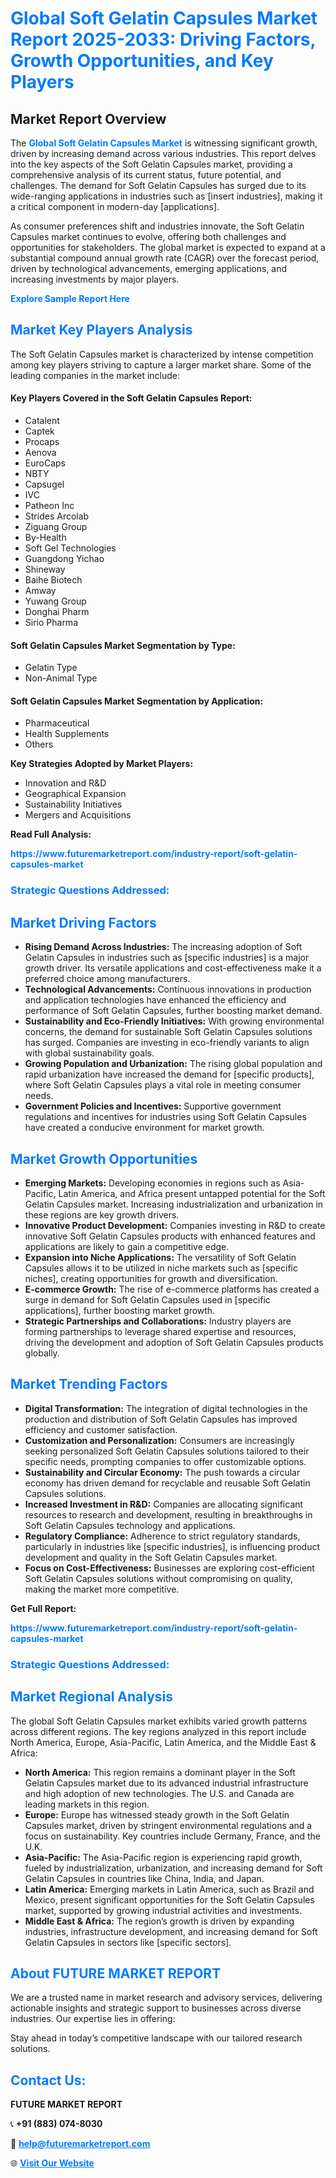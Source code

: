 <h1 style="color: #007BFF;">Global Soft Gelatin Capsules Market Report 2025-2033: Driving Factors, Growth Opportunities, and Key Players</h1>

<section id="overview">
<h2>Market Report Overview</h2>
<p>The <a href="https://www.futuremarketreport.com/industry-report/soft-gelatin-capsules-market" style="color: #007BFF; text-decoration: none;"><strong>Global Soft Gelatin Capsules Market</strong></a> is witnessing significant growth, driven by increasing demand across various industries. This report delves into the key aspects of the Soft Gelatin Capsules market, providing a comprehensive analysis of its current status, future potential, and challenges. The demand for Soft Gelatin Capsules has surged due to its wide-ranging applications in industries such as [insert industries], making it a critical component in modern-day [applications].</p>
<p>As consumer preferences shift and industries innovate, the Soft Gelatin Capsules market continues to evolve, offering both challenges and opportunities for stakeholders. The global market is expected to expand at a substantial compound annual growth rate (CAGR) over the forecast period, driven by technological advancements, emerging applications, and increasing investments by major players.</p>
</section>

<section id="overview">
<p><a href="https://www.futuremarketreport.com/request-sample/reportId=80284" style="color: #007BFF; text-decoration: none;"><strong>Explore Sample Report Here</strong></a></p>
</section>

<section id="key-players">
<h2 style="color: #007BFF;">Market Key Players Analysis</h2>
<p>The Soft Gelatin Capsules market is characterized by intense competition among key players striving to capture a larger market share. Some of the leading companies in the market include:</p>
<h4>Key Players Covered in the Soft Gelatin Capsules Report:</h4>
<ul><li>Catalent</li><li>Captek</li><li>Procaps</li><li>Aenova</li><li>EuroCaps</li><li>NBTY</li><li>Capsugel</li><li>IVC</li><li>Patheon Inc</li><li>Strides Arcolab</li><li>Ziguang Group</li><li>By-Health</li><li>Soft Gel Technologies</li><li>Guangdong Yichao</li><li>Shineway</li><li>Baihe Biotech</li><li>Amway</li><li>Yuwang Group</li><li>Donghai Pharm</li><li>Sirio Pharma</li></ul>
<h4>Soft Gelatin Capsules Market Segmentation by Type:</h4>
<ul><li>Gelatin Type</li><li>Non-Animal Type</li></ul>

<h4>Soft Gelatin Capsules Market Segmentation by Application:</h4>
<ul><li>Pharmaceutical</li><li>Health Supplements</li><li>Others</li></ul>
<p><strong>Key Strategies Adopted by Market Players:</strong></p>
<ul>
<li>Innovation and R&D</li>
<li>Geographical Expansion</li>
<li>Sustainability Initiatives</li>
<li>Mergers and Acquisitions</li>
</ul>
</section>

<section>
<p><strong>Read Full Analysis: </strong></p><a href="https://www.futuremarketreport.com/industry-report/soft-gelatin-capsules-market" style="color: #007BFF; text-decoration: none;"><strong>https://www.futuremarketreport.com/industry-report/soft-gelatin-capsules-market</strong></a>
<h3 style="color: #007BFF;">Strategic Questions Addressed:</h3>
</section>

<section id="driving-factors">
<h2 style="color: #007BFF;">Market Driving Factors</h2>
<ul>
<li><strong>Rising Demand Across Industries:</strong> The increasing adoption of Soft Gelatin Capsules in industries such as [specific industries] is a major growth driver. Its versatile applications and cost-effectiveness make it a preferred choice among manufacturers.</li>
<li><strong>Technological Advancements:</strong> Continuous innovations in production and application technologies have enhanced the efficiency and performance of Soft Gelatin Capsules, further boosting market demand.</li>
<li><strong>Sustainability and Eco-Friendly Initiatives:</strong> With growing environmental concerns, the demand for sustainable Soft Gelatin Capsules solutions has surged. Companies are investing in eco-friendly variants to align with global sustainability goals.</li>
<li><strong>Growing Population and Urbanization:</strong> The rising global population and rapid urbanization have increased the demand for [specific products], where Soft Gelatin Capsules plays a vital role in meeting consumer needs.</li>
<li><strong>Government Policies and Incentives:</strong> Supportive government regulations and incentives for industries using Soft Gelatin Capsules have created a conducive environment for market growth.</li>
</ul>
</section>

<section id="growth-opportunities">
<h2 style="color: #007BFF;">Market Growth Opportunities</h2>
<ul>
<li><strong>Emerging Markets:</strong> Developing economies in regions such as Asia-Pacific, Latin America, and Africa present untapped potential for the Soft Gelatin Capsules market. Increasing industrialization and urbanization in these regions are key growth drivers.</li>
<li><strong>Innovative Product Development:</strong> Companies investing in R&D to create innovative Soft Gelatin Capsules products with enhanced features and applications are likely to gain a competitive edge.</li>
<li><strong>Expansion into Niche Applications:</strong> The versatility of Soft Gelatin Capsules allows it to be utilized in niche markets such as [specific niches], creating opportunities for growth and diversification.</li>
<li><strong>E-commerce Growth:</strong> The rise of e-commerce platforms has created a surge in demand for Soft Gelatin Capsules used in [specific applications], further boosting market growth.</li>
<li><strong>Strategic Partnerships and Collaborations:</strong> Industry players are forming partnerships to leverage shared expertise and resources, driving the development and adoption of Soft Gelatin Capsules products globally.</li>
</ul>
</section>

<section id="trending-factors">
<h2 style="color: #007BFF;">Market Trending Factors</h2>
<ul>
<li><strong>Digital Transformation:</strong> The integration of digital technologies in the production and distribution of Soft Gelatin Capsules has improved efficiency and customer satisfaction.</li>
<li><strong>Customization and Personalization:</strong> Consumers are increasingly seeking personalized Soft Gelatin Capsules solutions tailored to their specific needs, prompting companies to offer customizable options.</li>
<li><strong>Sustainability and Circular Economy:</strong> The push towards a circular economy has driven demand for recyclable and reusable Soft Gelatin Capsules solutions.</li>
<li><strong>Increased Investment in R&D:</strong> Companies are allocating significant resources to research and development, resulting in breakthroughs in Soft Gelatin Capsules technology and applications.</li>
<li><strong>Regulatory Compliance:</strong> Adherence to strict regulatory standards, particularly in industries like [specific industries], is influencing product development and quality in the Soft Gelatin Capsules market.</li>
<li><strong>Focus on Cost-Effectiveness:</strong> Businesses are exploring cost-efficient Soft Gelatin Capsules solutions without compromising on quality, making the market more competitive.</li>
</ul>
</section>

<section>
<p><strong>Get Full Report: </strong></p><a href="https://www.futuremarketreport.com/industry-report/soft-gelatin-capsules-market" style="color: #007BFF; text-decoration: none;"><strong>https://www.futuremarketreport.com/industry-report/soft-gelatin-capsules-market</strong></a>
<h3 style="color: #007BFF;">Strategic Questions Addressed:</h3>
</section>


<section id="regional-analysis">
<h2 style="color: #007BFF;">Market Regional Analysis</h2>
<p>The global Soft Gelatin Capsules market exhibits varied growth patterns across different regions. The key regions analyzed in this report include North America, Europe, Asia-Pacific, Latin America, and the Middle East & Africa:</p>
<ul>
<li><strong>North America:</strong> This region remains a dominant player in the Soft Gelatin Capsules market due to its advanced industrial infrastructure and high adoption of new technologies. The U.S. and Canada are leading markets in this region.</li>
<li><strong>Europe:</strong> Europe has witnessed steady growth in the Soft Gelatin Capsules market, driven by stringent environmental regulations and a focus on sustainability. Key countries include Germany, France, and the U.K.</li>
<li><strong>Asia-Pacific:</strong> The Asia-Pacific region is experiencing rapid growth, fueled by industrialization, urbanization, and increasing demand for Soft Gelatin Capsules in countries like China, India, and Japan.</li>
<li><strong>Latin America:</strong> Emerging markets in Latin America, such as Brazil and Mexico, present significant opportunities for the Soft Gelatin Capsules market, supported by growing industrial activities and investments.</li>
<li><strong>Middle East & Africa:</strong> The region’s growth is driven by expanding industries, infrastructure development, and increasing demand for Soft Gelatin Capsules in sectors like [specific sectors].</li>
</ul>
</section>

<footer>
<h2 style="color: #007BFF;">About FUTURE MARKET REPORT</h2>
<p>We are a trusted name in market research and advisory services, delivering actionable insights and strategic support to businesses across diverse industries. Our expertise lies in offering:</p>

<p>Stay ahead in today’s competitive landscape with our tailored research solutions.</p>

<h2 style="color: #007BFF;">Contact Us:</h2>
<p><strong>FUTURE MARKET REPORT</strong></p>
<p>📞 <strong>+91 (883) 074-8030</strong></p>
<p>📧 <strong><a href="mailto:help@futuremarketreport.com" style="color: #007BFF;">help@futuremarketreport.com</a></strong></p>
<p>🌐 <strong><a href="https://www.futuremarketreport.com/" style="color: #007BFF;">Visit Our Website</a></strong></p>
</footer>